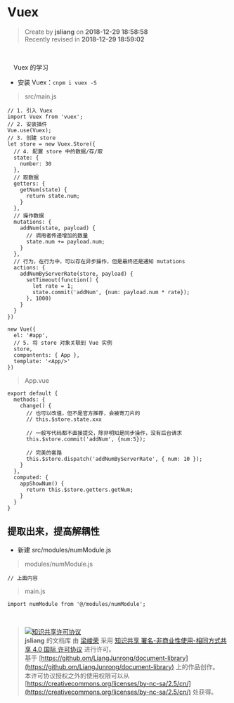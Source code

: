 Vuex
===

> Create by **jsliang** on **2018-12-29 18:58:58**  
> Recently revised in **2018-12-29 18:59:02**

<br>

&emsp;Vuex 的学习

* 安装 Vuex：`cnpm i vuex -S`

> src/main.js

```
// 1. 引入 Vuex
import Vuex from 'vuex';
// 2. 安装插件
Vue.use(Vuex);
// 3. 创建 store
let store = new Vuex.Store({
  // 4. 配置 store 中的数据/存/取
  state: {
    number: 30
  },
  // 取数据
  getters: {
    getNum(state) {
      return state.num;
    }
  },
  // 操作数据
  mutations: {
    addNum(state, payload) {
      // 调用者传递增加的数量
      state.num += payload.num;
    }
  },
  // 行为，在行为中，可以存在异步操作，但是最终还是通知 mutations
  actions: {
    addNumByServerRate(store, payload) {
      setTimeout(function() {
        let rate = 1;
        state.commit('addNum', {num: payload.num * rate});
      }, 1000)
    }
  }
})

new Vue({
  el: '#app',
  // 5. 将 store 对象关联到 Vue 实例
  store,
  compontents: { App },
  template: '<App/>'
})
```

> App.vue

```
export default {
  methods: {
    change() {
      // 也可以改值，但不是官方推荐，会被寄刀片的
      // this.$store.state.xxx

      // 一般写代码都不直接提交，除非明知是同步操作，没有后台请求
      this.$store.commit('addNum', {num:5});

      // 完美的套路
      this.$store.dispatch('addNumByServerRate', { num: 10 });
    }
  },
  computed: {
    appShowNum() {
      return this.$store.getters.getNum;
    }
  }
}
```

## 提取出来，提高解耦性

* 新建 src/modules/numModule.js

> modules/numModule.js

```
// 上面内容
```

> main.js

```
import numModule from '@/modules/numModule';
```

<br>

> [![知识共享许可协议](https://i.creativecommons.org/l/by-nc-sa/4.0/88x31.png)](http://creativecommons.org/licenses/by-nc-sa/4.0/)  
> **jsliang** 的文档库</a> 由 [梁峻荣](https://github.com/LiangJunrong/document-library) 采用 [知识共享 署名-非商业性使用-相同方式共享 4.0 国际 许可协议](http://creativecommons.org/licenses/by-nc-sa/4.0/) 进行许可。  
> 基于 [https://github.om/LiangJunrong/document-library](https://github.om/LiangJunrong/document-library) 上的作品创作。  
> 本许可协议授权之外的使用权限可以从 [https://creativecommons.org/licenses/by-nc-sa/2.5/cn/](https://creativecommons.org/licenses/by-nc-sa/2.5/cn/) 处获得。